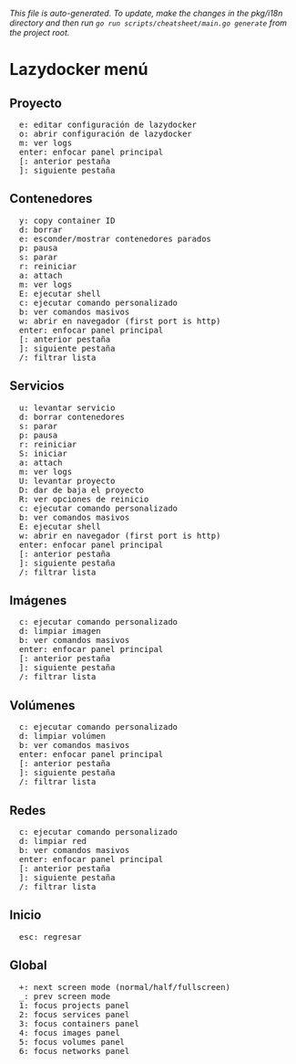 _This file is auto-generated. To update, make the changes in the pkg/i18n directory and then run `go run scripts/cheatsheet/main.go generate` from the project root._

# Lazydocker menú

## Proyecto

<pre>
  <kbd>e</kbd>: editar configuración de lazydocker
  <kbd>o</kbd>: abrir configuración de lazydocker
  <kbd>m</kbd>: ver logs
  <kbd>enter</kbd>: enfocar panel principal
  <kbd>[</kbd>: anterior pestaña
  <kbd>]</kbd>: siguiente pestaña
</pre>

## Contenedores

<pre>
  <kbd>y</kbd>: copy container ID
  <kbd>d</kbd>: borrar
  <kbd>e</kbd>: esconder/mostrar contenedores parados
  <kbd>p</kbd>: pausa
  <kbd>s</kbd>: parar
  <kbd>r</kbd>: reiniciar
  <kbd>a</kbd>: attach
  <kbd>m</kbd>: ver logs
  <kbd>E</kbd>: ejecutar shell
  <kbd>c</kbd>: ejecutar comando personalizado
  <kbd>b</kbd>: ver comandos masivos
  <kbd>w</kbd>: abrir en navegador (first port is http)
  <kbd>enter</kbd>: enfocar panel principal
  <kbd>[</kbd>: anterior pestaña
  <kbd>]</kbd>: siguiente pestaña
  <kbd>/</kbd>: filtrar lista
</pre>

## Servicios

<pre>
  <kbd>u</kbd>: levantar servicio
  <kbd>d</kbd>: borrar contenedores
  <kbd>s</kbd>: parar
  <kbd>p</kbd>: pausa
  <kbd>r</kbd>: reiniciar
  <kbd>S</kbd>: iniciar
  <kbd>a</kbd>: attach
  <kbd>m</kbd>: ver logs
  <kbd>U</kbd>: levantar proyecto
  <kbd>D</kbd>: dar de baja el proyecto
  <kbd>R</kbd>: ver opciones de reinicio
  <kbd>c</kbd>: ejecutar comando personalizado
  <kbd>b</kbd>: ver comandos masivos
  <kbd>E</kbd>: ejecutar shell
  <kbd>w</kbd>: abrir en navegador (first port is http)
  <kbd>enter</kbd>: enfocar panel principal
  <kbd>[</kbd>: anterior pestaña
  <kbd>]</kbd>: siguiente pestaña
  <kbd>/</kbd>: filtrar lista
</pre>

## Imágenes

<pre>
  <kbd>c</kbd>: ejecutar comando personalizado
  <kbd>d</kbd>: limpiar imagen
  <kbd>b</kbd>: ver comandos masivos
  <kbd>enter</kbd>: enfocar panel principal
  <kbd>[</kbd>: anterior pestaña
  <kbd>]</kbd>: siguiente pestaña
  <kbd>/</kbd>: filtrar lista
</pre>

## Volúmenes

<pre>
  <kbd>c</kbd>: ejecutar comando personalizado
  <kbd>d</kbd>: limpiar volúmen
  <kbd>b</kbd>: ver comandos masivos
  <kbd>enter</kbd>: enfocar panel principal
  <kbd>[</kbd>: anterior pestaña
  <kbd>]</kbd>: siguiente pestaña
  <kbd>/</kbd>: filtrar lista
</pre>

## Redes

<pre>
  <kbd>c</kbd>: ejecutar comando personalizado
  <kbd>d</kbd>: limpiar red
  <kbd>b</kbd>: ver comandos masivos
  <kbd>enter</kbd>: enfocar panel principal
  <kbd>[</kbd>: anterior pestaña
  <kbd>]</kbd>: siguiente pestaña
  <kbd>/</kbd>: filtrar lista
</pre>

## Inicio

<pre>
  <kbd>esc</kbd>: regresar
</pre>

## Global

<pre>
  <kbd>+</kbd>: next screen mode (normal/half/fullscreen)
  <kbd>_</kbd>: prev screen mode
  <kbd>1</kbd>: focus projects panel
  <kbd>2</kbd>: focus services panel
  <kbd>3</kbd>: focus containers panel
  <kbd>4</kbd>: focus images panel
  <kbd>5</kbd>: focus volumes panel
  <kbd>6</kbd>: focus networks panel
</pre>
